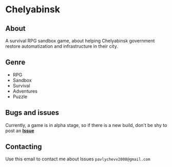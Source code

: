 # Chelyabinsk

## About
A survival RPG sandbox game, about helping Chelyabinsk government restore automatization and infrastructure in their city.

## Genre
- RPG
- Sandbox
- Survival
- Adventures
- Puzzle

## Bugs and issues
Currently, a game is in alpha stage, so if there is a new build, don't be shy to post an [**Issue**](https://github.com/CommandBlockYT0/Chelyabinsk/issues)

## Contacting
Use this email to contact me about Issues `pavlychevv2008@gmail.com`
